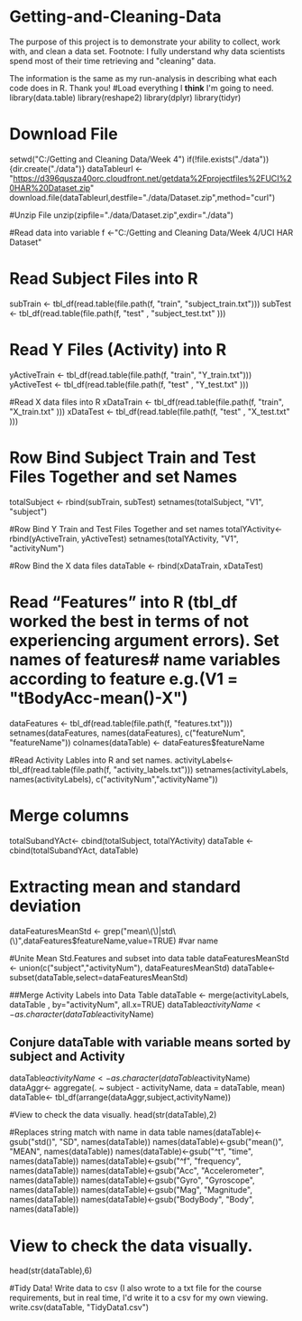 # Getting-and-Cleaning-Data
The purpose of this project is to demonstrate your ability to collect, work with, and clean a data set.
Footnote: I fully understand why data scientists spend most of their time retrieving and "cleaning" data. 

The information is the same as my run-analysis in describing what each code does in R.
Thank you!
#Load everything I **think** I'm going to need. 
library(data.table)
library(reshape2)
library(dplyr)
library(tidyr)

# Download File
setwd("C:/Getting and Cleaning Data/Week 4")
if(!file.exists("./data")){dir.create("./data")}
dataTableurl <-"https://d396qusza40orc.cloudfront.net/getdata%2Fprojectfiles%2FUCI%20HAR%20Dataset.zip"
download.file(dataTableurl,destfile="./data/Dataset.zip",method="curl")

#Unzip File
unzip(zipfile="./data/Dataset.zip",exdir="./data")

#Read data into variable
f <-"C:/Getting and Cleaning Data/Week 4/UCI HAR Dataset"

# Read Subject Files into R
subTrain <- tbl_df(read.table(file.path(f, "train", "subject_train.txt")))
subTest  <- tbl_df(read.table(file.path(f, "test" , "subject_test.txt" )))

# Read Y Files (Activity) into R
yActiveTrain <- tbl_df(read.table(file.path(f, "train", "Y_train.txt")))
yActiveTest  <- tbl_df(read.table(file.path(f, "test" , "Y_test.txt" )))

#Read X data files into R
xDataTrain <- tbl_df(read.table(file.path(f, "train", "X_train.txt" )))
xDataTest  <- tbl_df(read.table(file.path(f, "test" , "X_test.txt" )))

# Row Bind Subject Train and Test Files Together and set Names
totalSubject <- rbind(subTrain, subTest)
setnames(totalSubject, "V1", "subject")

#Row Bind Y Train and Test Files Together and set names
totalYActivity<- rbind(yActiveTrain, yActiveTest)
setnames(totalYActivity, "V1", "activityNum")

#Row Bind the X data files
dataTable <- rbind(xDataTrain, xDataTest)

# Read “Features” into R (tbl_df worked the best in terms of not experiencing argument errors). Set names of features# name variables according to feature e.g.(V1 = "tBodyAcc-mean()-X")
dataFeatures <- tbl_df(read.table(file.path(f, "features.txt")))
setnames(dataFeatures, names(dataFeatures), c("featureNum", "featureName"))
colnames(dataTable) <- dataFeatures$featureName

#Read Activity Lables into R and set names.
activityLabels<- tbl_df(read.table(file.path(f, "activity_labels.txt")))
setnames(activityLabels, names(activityLabels), c("activityNum","activityName"))

# Merge columns
totalSubandYAct<- cbind(totalSubject, totalYActivity)
dataTable <- cbind(totalSubandYAct, dataTable)

# Extracting mean and standard deviation
dataFeaturesMeanStd <- grep("mean\\(\\)|std\\(\\)",dataFeatures$featureName,value=TRUE) #var name

#Unite Mean Std.Features and subset into data table
dataFeaturesMeanStd <- union(c("subject","activityNum"), dataFeaturesMeanStd)
dataTable<- subset(dataTable,select=dataFeaturesMeanStd) 

##Merge Activity Labels into Data Table
dataTable <- merge(activityLabels, dataTable , by="activityNum", all.x=TRUE)
dataTable$activityName <- as.character(dataTable$activityName)

## Conjure dataTable with variable means sorted by subject and Activity
dataTable$activityName <- as.character(dataTable$activityName)
dataAggr<- aggregate(. ~ subject - activityName, data = dataTable, mean) 
dataTable<- tbl_df(arrange(dataAggr,subject,activityName))

#View to check the data visually.
head(str(dataTable),2)

#Replaces string match with name in data table
names(dataTable)<-gsub("std()", "SD", names(dataTable))
names(dataTable)<-gsub("mean()", "MEAN", names(dataTable))
names(dataTable)<-gsub("^t", "time", names(dataTable))
names(dataTable)<-gsub("^f", "frequency", names(dataTable))
names(dataTable)<-gsub("Acc", "Accelerometer", names(dataTable))
names(dataTable)<-gsub("Gyro", "Gyroscope", names(dataTable))
names(dataTable)<-gsub("Mag", "Magnitude", names(dataTable))
names(dataTable)<-gsub("BodyBody", "Body", names(dataTable))

# View to check the data visually.
head(str(dataTable),6)

#Tidy Data! Write data to csv (I also wrote to a txt file for the course requirements, but in real time, I'd write it to a csv for my own viewing.
write.csv(dataTable, "TidyData1.csv")
